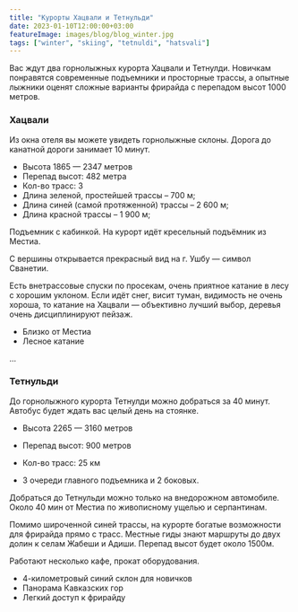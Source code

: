 ```yaml
---
title: "Курорты Хацвали и Тетнульди"
date: 2023-01-10T12:00:00+03:00
featureImage: images/blog/blog_winter.jpg
tags: ["winter", "skiing", "tetnuldi", "hatsvali"]
---
```

  Вас ждут два горнолыжных курорта Хацвали и Тетнулди. Новичкам понравятся современные подъемники и просторные трассы, а опытные лыжники оценят сложные варианты фрирайда с перепадом высот 1000 метров.

  ### Хацвали

  Из окна отеля вы можете увидеть горнолыжные склоны. Дорога до канатной дороги занимает 10 минут.

  - Высота 1865 — 2347 метров
  - Перепад высот: 482 метра
  - Кол-во трасс: 3
  - Длина зеленой, простейшей трассы – 700 м;
  - Длина синей (самой протяженной) трассы – 2 600 м;
  - Длина красной трассы – 1 900 м;

  Подъемник с кабинкой. На курорт идёт кресельный подъёмник из Местиа.

  С вершины открывается прекрасный вид на г. Ушбу — символ Сванетии.

  Есть внетрассовые спуски по просекам, очень приятное катание в лесу с хорошим уклоном. Если идёт снег, висит туман, видимость не очень хороша, то катание на Хацвали — объективно лучший выбор, деревья очень дисциплинируют пейзаж.

  - Близко от Местиа
  - Лесное катание

  ...

  ### Тетнульди

  До горнолыжного курорта Тетнулди можно добраться за 40 минут. Автобус будет ждать вас целый день на стоянке.

  - Высота 2265 — 3160 метров
  - Перепад высот: 900 метров
  - Кол-во трасс: 25 км

  - 3 очереди главного подъемника и 2 боковых.

  Добраться до Тетнульди можно только на внедорожном автомобиле.
  Около 40 мин от Местиа по живописному ущелью и серпантинам.

  Помимо широченной синей трассы, на курорте богатые возможности для фрирайда прямо с трасс. Местные гиды знают маршруты до двух долин к селам Жабеши и Адиши. Перепад высот будет около 1500м.

  Работают несколько кафе, прокат оборудования.

  - 4-километровый синий склон для новичков
  - Панорама Кавказских гор
  - Легкий доступ к фрирайду



